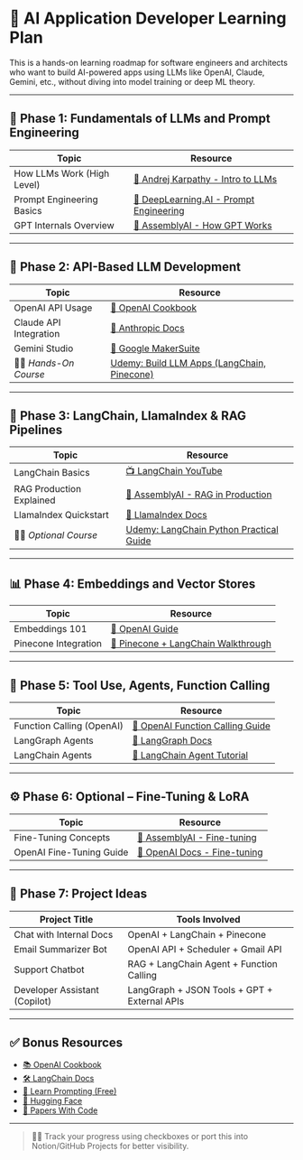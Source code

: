 # 🧠 AI Application Developer Learning Plan

This is a hands-on learning roadmap for software engineers and architects who want to build AI-powered apps using LLMs like OpenAI, Claude, Gemini, etc., without diving into model training or deep ML theory.

---

## 📘 Phase 1: Fundamentals of LLMs and Prompt Engineering

| Topic                       | Resource                                                                 |
|----------------------------|--------------------------------------------------------------------------|
| How LLMs Work (High Level) | [🎥 Andrej Karpathy - Intro to LLMs](https://www.youtube.com/watch?v=zjkBMFhNj_g) |
| Prompt Engineering Basics  | [🧠 DeepLearning.AI - Prompt Engineering](https://learn.deeplearning.ai/chatgpt-prompt-eng) |
| GPT Internals Overview     | [🎥 AssemblyAI - How GPT Works](https://www.youtube.com/watch?v=Te5rOTcEHyY) |

---

## 🧪 Phase 2: API-Based LLM Development

| Topic                    | Resource                                                                 |
|-------------------------|--------------------------------------------------------------------------|
| OpenAI API Usage        | [📘 OpenAI Cookbook](https://github.com/openai/openai-cookbook)          |
| Claude API Integration  | [📘 Anthropic Docs](https://docs.anthropic.com/claude)                   |
| Gemini Studio           | [🧪 Google MakerSuite](https://makersuite.google.com/)                   |
| 🧑‍💻 *Hands-On Course*  | [Udemy: Build LLM Apps (LangChain, Pinecone)](https://www.udemy.com/course/building-llm-apps-with-openai-langchain-pinecone/) |

---

## 🔧 Phase 3: LangChain, LlamaIndex & RAG Pipelines

| Topic                       | Resource                                                                 |
|----------------------------|--------------------------------------------------------------------------|
| LangChain Basics           | [📺 LangChain YouTube](https://www.youtube.com/@LangChainAI)             |
| RAG Production Explained   | [🎥 AssemblyAI - RAG in Production](https://www.youtube.com/watch?v=Ukg_U3CnJWI) |
| LlamaIndex Quickstart      | [📘 LlamaIndex Docs](https://docs.llamaindex.ai/)                        |
| 🧑‍💻 *Optional Course*     | [Udemy: LangChain Python Practical Guide](https://www.udemy.com/course/langchain-python-practical-guide/) |

---

## 📊 Phase 4: Embeddings and Vector Stores

| Topic                    | Resource                                                                 |
|-------------------------|--------------------------------------------------------------------------|
| Embeddings 101          | [📘 OpenAI Guide](https://platform.openai.com/docs/guides/embeddings)     |
| Pinecone Integration    | [🎥 Pinecone + LangChain Walkthrough](https://www.youtube.com/watch?v=zp7rF7jG1sY) |

---

## 🧠 Phase 5: Tool Use, Agents, Function Calling

| Topic                        | Resource                                                                 |
|-----------------------------|--------------------------------------------------------------------------|
| Function Calling (OpenAI)   | [📘 OpenAI Function Calling Guide](https://platform.openai.com/docs/guides/function-calling) |
| LangGraph Agents             | [📘 LangGraph Docs](https://docs.langgraph.dev/)                         |
| LangChain Agents             | [📘 LangChain Agent Tutorial](https://python.langchain.com/docs/modules/agents/) |

---

## ⚙️ Phase 6: Optional – Fine-Tuning & LoRA

| Topic                    | Resource                                                                 |
|-------------------------|--------------------------------------------------------------------------|
| Fine-Tuning Concepts     | [🎥 AssemblyAI - Fine-tuning](https://www.youtube.com/watch?v=ZEThVrbYzjI) |
| OpenAI Fine-Tuning Guide | [📘 OpenAI Docs - Fine-tuning](https://platform.openai.com/docs/guides/fine-tuning) |

---

## 🚀 Phase 7: Project Ideas

| Project Title                  | Tools Involved                                  |
|-------------------------------|--------------------------------------------------|
| Chat with Internal Docs       | OpenAI + LangChain + Pinecone                   |
| Email Summarizer Bot          | OpenAI API + Scheduler + Gmail API              |
| Support Chatbot               | RAG + LangChain Agent + Function Calling        |
| Developer Assistant (Copilot) | LangGraph + JSON Tools + GPT + External APIs    |

---

## ✅ Bonus Resources

- [📚 OpenAI Cookbook](https://github.com/openai/openai-cookbook)
- [🛠️ LangChain Docs](https://docs.langchain.com/)
- [🔎 Learn Prompting (Free)](https://learnprompting.org/)
- [🧠 Hugging Face](https://huggingface.co/)
- [📰 Papers With Code](https://paperswithcode.com/)

---

> 👨‍💻 Track your progress using checkboxes or port this into Notion/GitHub Projects for better visibility.
